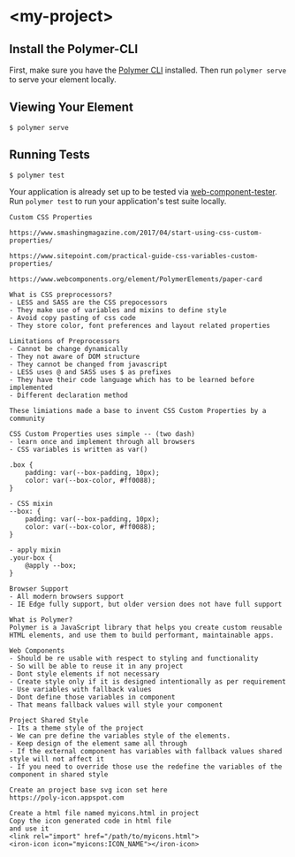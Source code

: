 # \<my-project\>



## Install the Polymer-CLI

First, make sure you have the [Polymer CLI](https://www.npmjs.com/package/polymer-cli) installed. Then run `polymer serve` to serve your element locally.

## Viewing Your Element

```
$ polymer serve
```

## Running Tests

```
$ polymer test
```

Your application is already set up to be tested via [web-component-tester](https://github.com/Polymer/web-component-tester). Run `polymer test` to run your application's test suite locally.

```
Custom CSS Properties

https://www.smashingmagazine.com/2017/04/start-using-css-custom-properties/

https://www.sitepoint.com/practical-guide-css-variables-custom-properties/
```
```
https://www.webcomponents.org/element/PolymerElements/paper-card
```


```
What is CSS preprocessors?
- LESS and SASS are the CSS prepocessors
- They make use of variables and mixins to define style
- Avoid copy pasting of css code
- They store color, font preferences and layout related properties
```

```
Limitations of Preprocessors
- Cannot be change dynamically
- They not aware of DOM structure
- They cannot be changed from javascript
- LESS uses @ and SASS uses $ as prefixes
- They have their code language which has to be learned before implemented
- Different declaration method
```

```
These limiations made a base to invent CSS Custom Properties by a community
```

```
CSS Custom Properties uses simple -- (two dash)
- learn once and implement through all browsers
- CSS variables is written as var()

.box {
    padding: var(--box-padding, 10px);
    color: var(--box-color, #ff0088);
}

- CSS mixin
--box: {
    padding: var(--box-padding, 10px);
    color: var(--box-color, #ff0088);
}

- apply mixin
.your-box {
    @apply --box;
}
```

```
Browser Support
- All modern browsers support
- IE Edge fully support, but older version does not have full support 
```

```
What is Polymer?
Polymer is a JavaScript library that helps you create custom reusable HTML elements, and use them to build performant, maintainable apps.
```

```
Web Components
- Should be re usable with respect to styling and functionality
- So will be able to reuse it in any project
- Dont style elements if not necessary
- Create style only if it is designed intentionally as per requirement
- Use variables with fallback values
- Dont define those variables in component
- That means fallback values will style your component
```

```
Project Shared Style
- Its a theme style of the project
- We can pre define the variables style of the elements.
- Keep design of the element same all through
- If the external component has variables with fallback values shared style will not affect it
- If you need to override those use the redefine the variables of the component in shared style
```

```
Create an project base svg icon set here
https://poly-icon.appspot.com

Create a html file named myicons.html in project
Copy the icon generated code in html file
and use it
<link rel="import" href="/path/to/myicons.html">
<iron-icon icon="myicons:ICON_NAME"></iron-icon>
```

```
```



